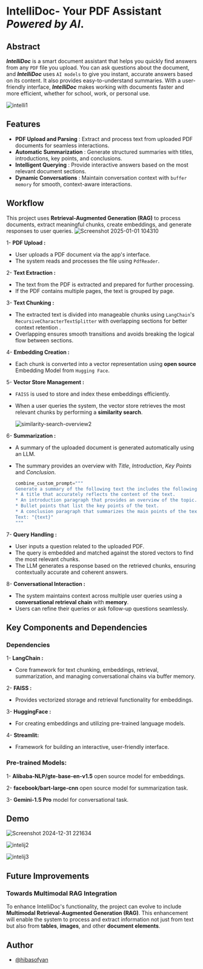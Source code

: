 
# IntelliDoc- Your PDF Assistant _Powered by AI_.
## Abstract
_**IntelliDoc**_ is a smart document assistant that helps you quickly find answers from any `PDF` file you upload. You can ask questions about the document, and _**IntelliDoc**_  uses  `AI models` to give you instant, accurate answers based on its content. It also provides easy-to-understand summaries. With a user-friendly interface, _**IntelliDoc**_ makes working with documents faster and more efficient, whether for school, work, or personal use. 

![intelli1](https://github.com/user-attachments/assets/23ce8136-3b1b-490b-b0f5-0636cdfc8f8e)

## Features 
* **PDF Upload and Parsing** : Extract and process text from uploaded PDF documents for seamless interactions.
* **Automatic Summarization** : Generate structured summaries with titles, introductions, key points, and conclusions.
* **Intelligent Querying** :  Provide interactive answers based on the most relevant document sections.
* **Dynamic Conversations** : Maintain conversation context with `buffer memory` for smooth, context-aware interactions.


## Workflow
This project uses **Retrieval-Augmented Generation (RAG)** to process documents, extract meaningful chunks, create embeddings, and generate responses to user queries.
![Screenshot 2025-01-01 104310](https://github.com/user-attachments/assets/b5e7dad1-3020-41b2-9b2f-e5684d7d9aa7)


1- **PDF Upload :** 
* User uploads a PDF document via the app's interface.
* The system reads and processes the file using `PdfReader`.

2- **Text Extraction :** 
* The text from the PDF is extracted and prepared for further processing.
* If the PDF contains multiple pages, the text is grouped by page.

3- **Text Chunking :**
* The extracted text is divided into manageable chunks using `LangChain`'s `RecursiveCharacterTextSplitter`  with overlapping sections for better context retention .
* Overlapping ensures smooth transitions and avoids breaking the logical flow between sections.

4- **Embedding Creation :** 
* Each chunk is converted into a vector representation using **open source** Embedding Model from `Hugging Face`.

5- **Vector Store Management :** 
* `FAISS` is used to store and index these embeddings efficiently.
* When a user queries the system, the vector store retrieves the most relevant chunks by performing a **similarity search**.

    ![similarity-search-overview2](https://github.com/user-attachments/assets/7d0ab9ed-3cab-4a99-9478-c7da1d0a0531)

6- **Summarization :**
* A summary of the uploaded document is generated automatically using an LLM.
* The summary provides an overview with _Title_, _Introduction_, _Key Points_ and _Conclusion_.

    ```python
    combine_custom_prompt="""
    Generate a summary of the following text the includes the following elements:
    * A title that accurately reflects the content of the text.
    * An introduction paragraph that provides an overview of the topic.
    * Bullet points that list the key points of the text.
    * A conclusion paragraph that summarizes the main points of the text.
    Text: "{text}"
    """
    ```
7- **Query Handling :**
* User inputs a question related to the uploaded PDF.
* The query is embedded and matched against the stored vectors to find the most relevant chunks.
* The LLM generates a response based on the retrieved chunks, ensuring contextually accurate and coherent answers.

8- **Conversational Interaction :**
* The system maintains context across multiple user queries using a **conversational retrieval chain** with **memory**.
* Users can refine their queries or ask follow-up questions seamlessly.


## Key Components and Dependencies
### Dependencies
1- **LangChain :** 
* Core framework for text chunking, embeddings, retrieval, summarization, and managing conversational chains via buffer memory.

2- **FAISS :** 
* Provides vectorized storage and retrieval functionality for embeddings.

3- **HuggingFace :**  
* For creating embeddings and utilizing pre-trained language models.

4- **Streamlit:** 
* Framework for building an interactive, user-friendly interface.
### Pre-trained Models:
1- **Alibaba-NLP/gte-base-en-v1.5** open source model for embeddings.

2- **facebook/bart-large-cnn** open source model for summarization task.

3- **Gemini-1.5 Pro** model for conversational task. 

## Demo
![Screenshot 2024-12-31 221634](https://github.com/user-attachments/assets/21cb5008-f8a9-45a7-9e5a-45e32a774903)

![intelij2](https://github.com/user-attachments/assets/cd429761-2428-4983-aa22-8144000d5957)

![intelij3](https://github.com/user-attachments/assets/6c1e70c0-652a-4fb8-8874-f75e00c5dce5)

## Future Improvements
### Towards Multimodal RAG Integration
To enhance IntelliDoc's functionality, the project can evolve to include **Multimodal Retrieval-Augmented Generation (RAG)**. This enhancement will enable the system to process and extract information not just from text but also from **tables**, **images**, and other **document elements**.
## Author

- [@hibasofyan](https://github.com/hibaaaaaaaaaaa)
